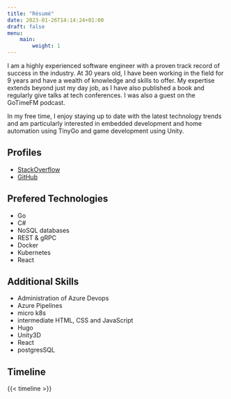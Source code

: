 ```yaml
---
title: "Résumé"
date: 2023-01-26T14:14:24+01:00
draft: false
menu:
    main:
        weight: 1
---
```


I am a highly experienced software engineer with a proven track record of success in the industry. At 30 years old, I have been working in the field for 9 years and have a wealth of knowledge and skills to offer. My expertise extends beyond just my day job, as I have also published a book and regularly give talks at tech conferences. I was also a guest on the GoTimeFM podcast.

In my free time, I enjoy staying up to date with the latest technology trends and am particularly interested in embedded development and home automation using TinyGo and game development using Unity.

## Profiles

- [StackOverflow](https://stackoverflow.com/users/4992212/tobias-theel)
- [GitHub](https://github.com/Nerzal)

## Prefered Technologies

- Go
- C#
- NoSQL databases
- REST & gRPC
- Docker
- Kubernetes
- React

## Additional Skills

- Administration of Azure Devops 
- Azure Pipelines
- micro k8s
- intermediate HTML, CSS and JavaScript
- Hugo
- Unity3D
- React
- postgresSQL

## Timeline

{{< timeline >}}
